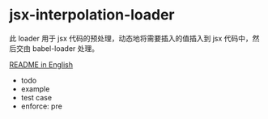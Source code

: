 # jsx-interpolation-loader

此 loader 用于 jsx 代码的预处理，动态地将需要插入的值插入到 jsx 代码中，然后交由 babel-loader 处理。

[README in English](README.md)

- todo
- example
- test case
- enforce: pre
